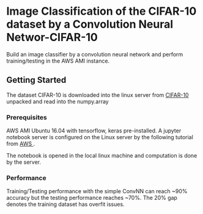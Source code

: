 # Image Classification of the CIFAR-10 dataset by a Convolution Neural Networ-CIFAR-10
Build an image classifier by a convolution neural network and perform training/testing in the AWS AMI instance.

## Getting Started
The dataset CIFAR-10 is downloaded into the linux server from <a href = "https://www.cs.toronto.edu/~kriz/cifar.html"> CIFAR-10</a> unpacked and read into the numpy.array


### Prerequisites

AWS AMI Ubuntu 16.04 with tensorflow, keras pre-installed. 
A jupyter notebook server is configured on the Linux server by the following tutorial from
<a href = "https://docs.aws.amazon.com/dlami/latest/devguide/tutorial-jupyter.html"> AWS </a>.

The notebook is opened in the local linux machine and computation is done by the server.

### Performance
Training/Testing performance with the simple ConvNN can reach ~90% accuracy but the testing performance reaches ~70%. The 20% gap denotes the training dataset has overfit issues.



